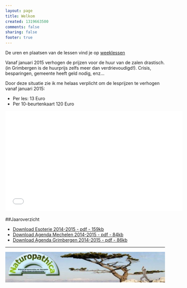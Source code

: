 ```yaml
--- 
layout: page
title: Welkom	
created: 1319663500
comments: false
sharing: false  
footer: true
---
```

 
De uren en plaatsen van de lessen vind je op [weeklessen](/taijiquan/weeklessen.html)

Vanaf januari 2015 verhogen de prijzen voor de huur van de zalen drastisch.
(in Grimbergen is de huurprijs zelfs meer dan verdrievoudigd!).
Crisis, besparingen, gemeente heeft geld nodig, enz…

Door deze situatie zie ik me helaas verplicht om de lesprijzen te verhogen vanaf januari 2015:

* Per les: 13 Euro
* Per 10-beurtenkaart 120 Euro


<iframe width="560"  height="315" src="//www.youtube.com/embed/bjQ3ZA9TKTk?rel=0" frameborder="0" allowfullscreen></iframe>


##Jaaroverzicht
* [Download Esoterie 2014-2015 - pdf - 159kb](/flyers/Esoterie_2014-2015.pdf) 
* [Download Agenda Mechelen 2014-2015 - pdf - 84kb](/flyers/Agenda_Mechelen_2014-2015.pdf)  
* [Download Agenda Grimbergen 2014-2015 - pdf - 86kb](/flyers/Agenda_Grimbergen_2014-2015.pdf) 

---

[![Naturopathica](images/naturopathica.jpg)](http://www.naturopathica.be/)